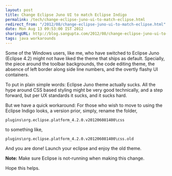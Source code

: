 ```yaml
---
layout: post
title: Change Eclipse Juno UI to match Eclipse Indigo
permalink: /tech/change-eclipse-juno-ui-to-match-eclipse.html
redirect_from: "/2012/08/change-eclipse-juno-ui-to-match-eclipse.html"
date: Mon Aug 13 09:53:00 IST 2012
sharingURL: http://blog.sangupta.com/2012/08/change-eclipse-juno-ui-to-match-eclipse.html
tags: java workarounds
---
```

Some of the Windows users, like me, who have switched to Eclipse Juno (Eclipse 4.2) might 
not have liked the theme that ships as default. Specially, the piece around the toolbar 
backgrounds, the code editing theme, the absence of left border along side line numbers, 
and the overtly flashy UI containers.

To put in plain simple words: Eclipse Juno theme actually sucks. All the hype around CSS 
based styling might be very good technically, and a step forward, but per UX standards it 
sucks, and it sucks hard.

But we have a quick workaround: For those who wish to move to using the Eclipse Indigo looks, a 
version prior, simply, rename the folder,

```
plugins\org.eclipse.platform_4.2.0.v201206081400\css
```
to something like,

```
plugins\org.eclipse.platform_4.2.0.v201206081400\css.old
```

And you are done! Launch your eclipse and enjoy the old theme.

**Note:** Make sure Eclipse is not-running when making this change.

Hope this helps.
